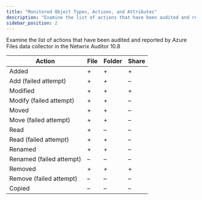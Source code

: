 ```yaml
---
title: "Monitored Object Types, Actions, and Attributes"
description: "Examine the list of actions that have been audited and reported by Azure Files data collector in the Netwrix Auditor 10.8"
sidebar_position: 2
---
```


Examine the list of actions that have been audited and reported by Azure Files data collector in the Netwrix Auditor 10.8

| Action | File | Folder | Share |
|--------|------|--------|-------|
| Added | + | + | + |
| Add (failed attempt) | + | + | – |
| Modified | + | + | + |
| Modify (failed attempt) | + | + | – |
| Moved | + | + | – |
| Move (failed attempt) | + | + | – |
| Read | + | – | – |
| Read (failed attempt) | + | + | – |
| Renamed | + | + | – |
| Renamed (failed attempt) | – | – | – |
| Removed | + | + | + |
| Remove (failed attempt) | – | – | – |
| Copied | – | – | – |
